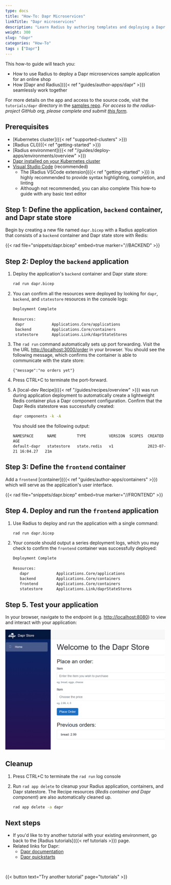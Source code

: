 ```yaml
---
type: docs
title: "How-To: Dapr Microservices"
linkTitle: "Dapr microservices"
description: "Learn Radius by authoring templates and deploying a Dapr application"
weight: 300
slug: "dapr"
categories: "How-To"
tags : ["Dapr"]
---
```


This how-to guide will teach you:

- How to use Radius to deploy a Dapr microservices sample application for an online shop
- How [Dapr and Radius]({{< ref "guides/author-apps/dapr" >}}) seamlessly work together

For more details on the app and access to the source code, visit the `tutorials/dapr` directory in the [samples repo](https://github.com/radius-project/samples). _For access to the radius-project GitHub org, please complete and submit [this form](https://aka.ms/ProjectRadius/GitHubAccess)._

## Prerequisites

- [Kubernetes cluster]({{< ref "supported-clusters" >}})
- [Radius CLI]({{< ref "getting-started" >}})
- [Radius environment]({{< ref "/guides/deploy-apps/environments/overview" >}})
- [Dapr installed on your Kubernetes cluster](https://docs.dapr.io/operations/hosting/kubernetes/kubernetes-deploy/)
- [Visual Studio Code](https://code.visualstudio.com/) (recommended)
  - The [Radius VSCode extension]({{< ref "getting-started" >}}) is highly recommended to provide syntax highlighting, completion, and linting
  - Although not recommended, you can also complete This how-to guide with any basic text editor

## Step 1: Define the application, `backend` container, and Dapr state store

Begin by creating a new file named `dapr.bicep` with a Radius application that consists of a `backend` container and Dapr state store with Redis:

{{< rad file="snippets/dapr.bicep" embed=true marker="//BACKEND" >}}

## Step 2: Deploy the `backend` application

1. Deploy the application's `backend` container and Dapr state store:

   ```sh
   rad run dapr.bicep
   ```

1. You can confirm all the resources were deployed by looking for `dapr`, `backend`, and `statestore` resources in the console logs:
   ```
   Deployment Complete

   Resources:
    dapr            Applications.Core/applications
    backend         Applications.Core/containers
    statestore      Applications.Link/daprStateStores
   ```

1. The `rad run` command automatically sets up port forwarding. Visit the the URL [http://localhost:3000/order](http://localhost:3000/order) in your browser. You should see the following message, which confirms the container is able to communicate with the state store:

   ```
   {"message":"no orders yet"}
   ```

1. Press CTRL+C to terminate the port-forward.

1. A [local-dev Recipe]({{< ref "/guides/recipes/overview" >}}) was run during application deployment to automatically create a lightweight Redis container plus a Dapr component configuration. Confirm that the Dapr Redis statestore was successfully created:

   ```sh
   dapr components -k -A
   ```

   You should see the following output:

   ```
   NAMESPACE      NAME         TYPE          VERSION  SCOPES  CREATED               AGE  
   default-dapr   statestore   state.redis   v1               2023-07-21 16:04.27   21m  
   ```

## Step 3: Define the `frontend` container

Add a `frontend` [container]({{< ref "guides/author-apps/containers" >}}) which will serve as the application's user interface.

{{< rad file="snippets/dapr.bicep" embed=true marker="//FRONTEND" >}}

## Step 4. Deploy and run the `frontend` application

1. Use Radius to deploy and run the application with a single command:

   ```sh
   rad run dapr.bicep
   ```

1. Your console should output a series deployment logs, which you may check to confirm the `frontend` container was successfully deployed:

   ```
   Deployment Complete

   Resources:
      dapr            Applications.Core/applications
      backend         Applications.Core/containers
      frontend        Applications.Core/containers
      statestore      Applications.Link/daprStateStores
   ```

## Step 5. Test your application

In your browser, navigate to the endpoint (e.g. [http://localhost:8080](http://localhost:8080)) to view and interact with your application:

   <img src="frontend.png" alt="Screenshot of frontend application" width=500 >

## Cleanup

1. Press CTRL+C to terminate the `rad run` log console

1. Run `rad app delete` to cleanup your Radius application, containers, and Dapr statestore. The Recipe resources (_Redis container and Dapr component_) are also automatically cleaned up.

   ```bash
   rad app delete -a dapr
   ```

## Next steps

- If you'd like to try another tutorial with your existing environment, go back to the [Radius tutorials]({{< ref tutorials >}}) page.
- Related links for Dapr:
  - [Dapr documentation](https://docs.dapr.io/)
  - [Dapr quickstarts](https://github.com/dapr/quickstarts/tree/v1.0.0/hello-world)

<br>

{{< button text="Try another tutorial" page="tutorials" >}}